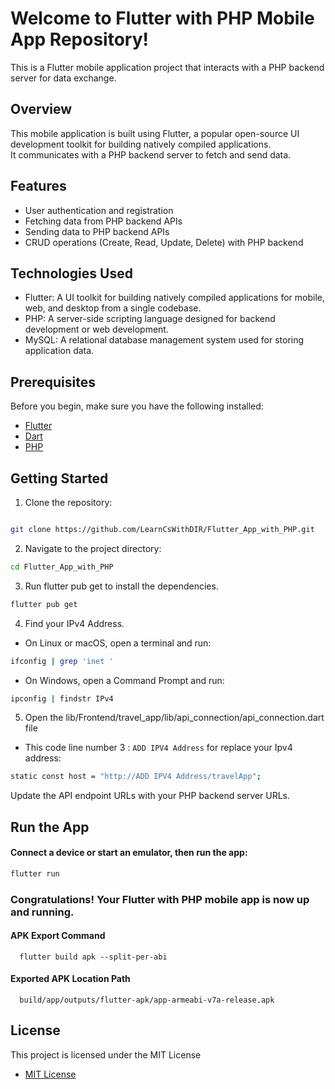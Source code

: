 # Welcome to Flutter with PHP Mobile App Repository!

This is a Flutter mobile application project that interacts with a PHP backend server for data exchange.

## Overview

This mobile application is built using Flutter, a popular open-source UI development toolkit for building natively compiled applications. <br>
It communicates with a PHP backend server to fetch and send data.

## Features

- User authentication and registration
- Fetching data from PHP backend APIs
- Sending data to PHP backend APIs
- CRUD operations (Create, Read, Update, Delete) with PHP backend

## Technologies Used

- Flutter: A UI toolkit for building natively compiled applications for mobile, web, and desktop from a single codebase.
- PHP: A server-side scripting language designed for backend development or web development.
- MySQL: A relational database management system used for storing application data.

## Prerequisites

Before you begin, make sure you have the following installed:

- [Flutter](https://flutter.dev/docs/get-started/install)
- [Dart](https://dart.dev/get-dart)
- [PHP](https://www.php.net/downloads)

## Getting Started

1. Clone the repository:

```bash

git clone https://github.com/LearnCsWithDIR/Flutter_App_with_PHP.git

```
2. Navigate to the project directory:

```bash
cd Flutter_App_with_PHP
```

3. Run flutter pub get to install the dependencies.

```bash
flutter pub get
```
4. Find your IPv4 Address.

- On Linux or macOS, open a terminal and run:
```bash
ifconfig | grep 'inet '
```
- On Windows, open a Command Prompt and run:
```bash
ipconfig | findstr IPv4
```
5. Open the lib/Frontend/travel_app/lib/api_connection/api_connection.dart file

- This code line number 3 :  `ADD IPV4 Address` for replace your Ipv4 address:
```bash
static const host = "http://ADD IPV4 Address/travelApp";
```

Update the API endpoint URLs with your PHP backend server URLs.

## Run the App
#### Connect a device or start an emulator, then run the app:

```bash
flutter run
```
### Congratulations! Your Flutter with PHP mobile app is now up and running.

#### APK Export Command
```
  flutter build apk --split-per-abi
```

#### Exported APK Location Path
```
  build/app/outputs/flutter-apk/app-armeabi-v7a-release.apk
```


## License
This project is licensed under the MIT License
- [MIT License]([https://firebase.google.com/docs/cli](https://github.com/LearnCsWithDIR/MADMob-HotReload?tab=MIT-1-ov-file#readme)https://github.com/LearnCsWithDIR/MADMob-HotReload?tab=MIT-1-ov-file#readme)
